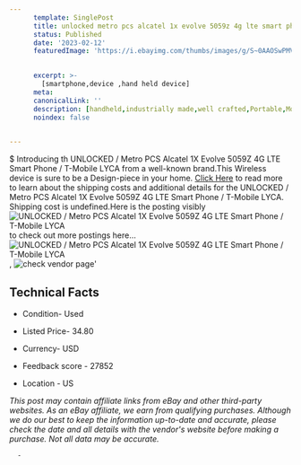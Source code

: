 ```yaml
---
      template: SinglePost
      title: unlocked metro pcs alcatel 1x evolve 5059z 4g lte smart phone t mobile lyca
      status: Published
      date: '2023-02-12'
      featuredImage: 'https://i.ebayimg.com/thumbs/images/g/S~0AAOSwPMVjI4S7/s-l225.jpg'
       

      excerpt: >-
        [smartphone,device ,hand held device]
      meta:
      canonicalLink: ''
      description: [handheld,industrially made,well crafted,Portable,Mobile,Compact,Convenient,Lightweight,Maneuverable,Man-portable,Miniature,Carriable,Hand-held,Light,Holdable,Transportable,Mobile device,Pocket-sized,On-the-go,Wireless,Cordless,Compact size,Convenient size, smartphone,device ,hand held device]
      noindex: false
      

---
```

$
      Introducing th UNLOCKED / Metro PCS Alcatel 1X Evolve 5059Z 4G LTE Smart Phone / T-Mobile LYCA from a well-known brand.This Wireless device  is sure to be a Design-piece in your home. [Click Here](https://www.ebay.com/itm/334562564252?hash=item4de57b989c%3Ag%3AS%7E0AAOSwPMVjI4S7&mkevt=1&mkcid=1&mkrid=711-53200-19255-0&campid=%253CePNCampaignId%253E&customid=%253CreferenceId%253E&toolid=10049) to read more to learn about the shipping costs and additional details for the UNLOCKED / Metro PCS Alcatel 1X Evolve 5059Z 4G LTE Smart Phone / T-Mobile LYCA. Shipping cost is undefined.Here is the posting visibly ![UNLOCKED / Metro PCS Alcatel 1X Evolve 5059Z 4G LTE Smart Phone / T-Mobile LYCA](https://i.ebayimg.com/thumbs/images/g/S~0AAOSwPMVjI4S7/s-l225.jpg) to check out more postings here... ![UNLOCKED / Metro PCS Alcatel 1X Evolve 5059Z 4G LTE Smart Phone / T-Mobile LYCA](https://i.ebayimg.com/images/g/S~0AAOSwPMVjI4S7/s-l1200.jpg), ![check vendor page](https://origin-galleryplus.ebayimg.com/ws/web/334562564252_2_0_1/225x225.jpg,https://origin-galleryplus.ebayimg.com/ws/web/334562564252_3_0_1/225x225.jpg)'

      

 ## Technical Facts 



     
      

 - Condition- Used 


      

 - Listed Price- 34.80 


      

 - Currency- USD 


      

 - Feedback score - 27852 


      

 - Location - US 


      
      

 *_This post may contain affiliate links from eBay and other third-party websites. As an eBay affiliate, we earn from qualifying purchases. Although we do our best to keep the information up-to-date and accurate, please check the date and all details with the vendor's website before making a purchase. Not all data may be accurate._*




      -
